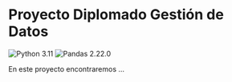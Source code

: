 # Proyecto Diplomado Gestión de Datos

![Python 3.11](https://img.shields.io/badge/Python-3.11-blue)
![Pandas 2.22.0](https://img.shields.io/badge/Pandas-2.22.0-orange)

En este proyecto encontraremos ...
